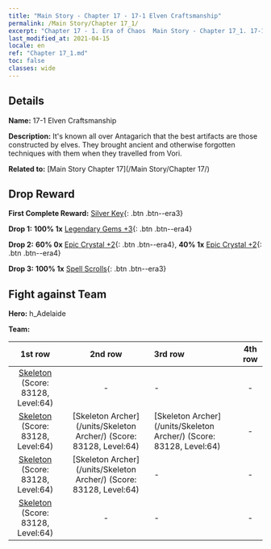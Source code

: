 ```yaml
---
title: "Main Story - Chapter 17 - 17-1 Elven Craftsmanship"
permalink: /Main Story/Chapter 17_1/
excerpt: "Chapter 17 - 1. Era of Chaos  Main Story - Chapter 17_1. 17-1 Elven Craftsmanship"
last_modified_at: 2021-04-15
locale: en
ref: "Chapter 17_1.md"
toc: false
classes: wide
---
```


## Details

 **Name:** 17-1 Elven Craftsmanship

 **Description:** It's known all over Antagarich that the best artifacts are those constructed by elves. They brought ancient and otherwise forgotten techniques with them when they travelled from Vori.

 **Related to:** [Main Story Chapter 17](/Main Story/Chapter 17/)

## Drop Reward

 **First Complete Reward:** [Silver Key](/Items/con_693/){: .btn .btn--era3}

 **Drop 1:** **100% 1x** [Legendary Gems +3](/Items/mat_58/){: .btn .btn--era4}

 **Drop 2:** **60% 0x** [Epic Crystal +2](/Items/mat_52/){: .btn .btn--era4}, **40% 1x** [Epic Crystal +2](/Items/mat_52/){: .btn .btn--era4}

 **Drop 3:** **100% 1x** [Spell Scrolls](/Items/con_694/){: .btn .btn--era3}


## Fight against Team
 **Hero:** h_Adelaide

 **Team:**


  | 1st row | 2nd row | 3rd row | 4th row |
  |:----:|:----:|:----|:----:|
  | [Skeleton](/units/Skeleton/) (Score: 83128, Level:64)  | - | - | - |
  | [Skeleton](/units/Skeleton/) (Score: 83128, Level:64)  | [Skeleton Archer](/units/Skeleton Archer/) (Score: 83128, Level:64)  | [Skeleton Archer](/units/Skeleton Archer/) (Score: 83128, Level:64)  | - |
  | [Skeleton](/units/Skeleton/) (Score: 83128, Level:64)  | [Skeleton Archer](/units/Skeleton Archer/) (Score: 83128, Level:64)  | - | - |
  | [Skeleton](/units/Skeleton/) (Score: 83128, Level:64)  | - | - | - |


